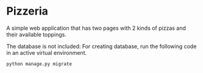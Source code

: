 # Pizzeria
A simple web application that has two pages with 2 kinds of pizzas and their available toppings.


The database is not included:
For creating database, run the following code in an active virtual environment.
```python
python manage.py migrate
```